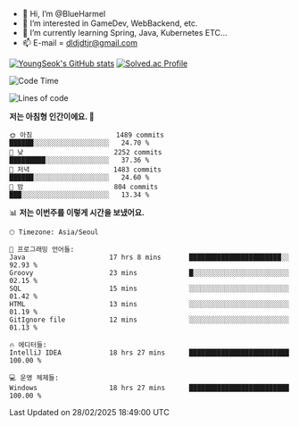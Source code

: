 - 👋 Hi, I’m @BlueHarmel
- 👀 I’m interested in GameDev, WebBackend, etc.
- 🌱 I’m currently learning Spring, Java, Kubernetes ETC...
- 📫 E-mail = dldjdtjr@gmail.com

[![YoungSeok's GitHub stats](https://github-readme-stats.vercel.app/api?username=BlueHarmel&show_icons=true&theme=transparent)](https://github.com/anuraghazra/github-readme-stats)
[![Solved.ac Profile](http://mazassumnida.wtf/api/v2/generate_badge?boj=dldjdtjr)](https://solved.ac/dldjdtjr/)

<!--START_SECTION:waka-->
![Code Time](http://img.shields.io/badge/Code%20Time-843%20hrs%209%20mins-blue)

![Lines of code](https://img.shields.io/badge/%EC%A0%80%EB%8A%94%20%EC%97%AC%ED%83%9C%EA%B9%8C%EC%A7%80%20-46.7%20million%20%EC%A4%84%EC%9D%98%20%EC%BD%94%EB%93%9C%EB%A5%BC%20%EC%9E%91%EC%84%B1%ED%96%88%EC%96%B4%EC%9A%94.-blue)

**저는 아침형 인간이에요. 🐤** 

```text
🌞 아침                     1489 commits        ██████░░░░░░░░░░░░░░░░░░░   24.70 % 
🌆 낮　                     2252 commits        █████████░░░░░░░░░░░░░░░░   37.36 % 
🌃 저녁                     1483 commits        ██████░░░░░░░░░░░░░░░░░░░   24.60 % 
🌙 밤　                     804 commits         ███░░░░░░░░░░░░░░░░░░░░░░   13.34 % 
```


📊 **저는 이번주를 이렇게 시간을 보냈어요.** 

```text
🕑︎ Timezone: Asia/Seoul

💬 프로그래밍 언어들: 
Java                     17 hrs 8 mins       ███████████████████████░░   92.93 % 
Groovy                   23 mins             █░░░░░░░░░░░░░░░░░░░░░░░░   02.15 % 
SQL                      15 mins             ░░░░░░░░░░░░░░░░░░░░░░░░░   01.42 % 
HTML                     13 mins             ░░░░░░░░░░░░░░░░░░░░░░░░░   01.19 % 
GitIgnore file           12 mins             ░░░░░░░░░░░░░░░░░░░░░░░░░   01.13 % 

🔥 에디터들: 
IntelliJ IDEA            18 hrs 27 mins      █████████████████████████   100.00 % 

💻 운영 체제들: 
Windows                  18 hrs 27 mins      █████████████████████████   100.00 % 
```


 Last Updated on 28/02/2025 18:49:00 UTC
<!--END_SECTION:waka-->
<!---
BlueHarmel/BlueHarmel is a ✨ special ✨ repository because its `README.md` (this file) appears on your GitHub profile.
You can click the Preview link to take a look at your changes.
--->

